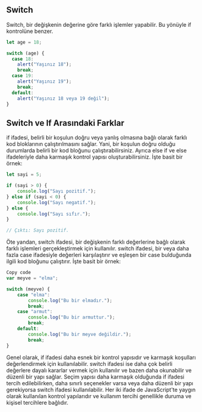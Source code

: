 ## Switch

Switch, bir değişkenin değerine göre farklı işlemler yapabilir. Bu yönüyle if kontrolüne benzer.

```js
let age = 18;

switch (age) {
  case 18:
    alert("Yaşınız 18");
    break;
  case 19:
    alert("Yaşınız 19");
    break;
  default:
    alert("Yaşınız 18 veya 19 değil");
}
```

## Switch ve If Arasındaki Farklar

if ifadesi, belirli bir koşulun doğru veya yanlış olmasına bağlı olarak farklı kod bloklarının çalıştırılmasını sağlar. Yani, bir koşulun doğru olduğu durumlarda belirli bir kod bloğunu çalıştırabilirsiniz. Ayrıca else if ve else ifadeleriyle daha karmaşık kontrol yapısı oluşturabilirsiniz. İşte basit bir örnek:

```js
let sayi = 5;

if (sayi > 0) {
    console.log("Sayı pozitif.");
} else if (sayi < 0) {
    console.log("Sayı negatif.");
} else {
    console.log("Sayı sıfır.");
}

// Çıktı: Sayı pozitif.
```

Öte yandan, switch ifadesi, bir değişkenin farklı değerlerine bağlı olarak farklı işlemleri gerçekleştirmek için kullanılır. switch ifadesi, bir veya daha fazla case ifadesiyle değerleri karşılaştırır ve eşleşen bir case bulduğunda ilgili kod bloğunu çalıştırır. İşte basit bir örnek:
    
```js
Copy code
var meyve = "elma";

switch (meyve) {
    case "elma":
        console.log("Bu bir elmadır.");
        break;
    case "armut":
        console.log("Bu bir armuttur.");
        break;
    default:
        console.log("Bu bir meyve değildir.");
        break;
}
```

Genel olarak, if ifadesi daha esnek bir kontrol yapısıdır ve karmaşık koşulları değerlendirmek için kullanılabilir. switch ifadesi ise daha çok belirli değerlere dayalı kararlar vermek için kullanılır ve bazen daha okunabilir ve düzenli bir yapı sağlar. Seçim yapısı daha karmaşık olduğunda if ifadesi tercih edilebilirken, daha sınırlı seçenekler varsa veya daha düzenli bir yapı gerekiyorsa switch ifadesi kullanılabilir. Her iki ifade de JavaScript'te yaygın olarak kullanılan kontrol yapılarıdır ve kullanım tercihi genellikle duruma ve kişisel tercihlere bağlıdır.





